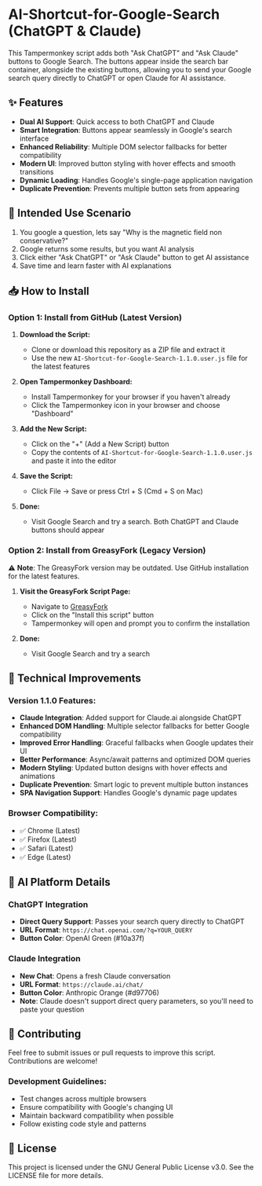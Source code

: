 
# AI-Shortcut-for-Google-Search (ChatGPT & Claude)

This Tampermonkey script adds both "Ask ChatGPT" and "Ask Claude" buttons to Google Search. The buttons appear inside the search bar container, alongside the existing buttons, allowing you to send your Google search query directly to ChatGPT or open Claude for AI assistance.

## ✨ Features

- **Dual AI Support**: Quick access to both ChatGPT and Claude
- **Smart Integration**: Buttons appear seamlessly in Google's search interface
- **Enhanced Reliability**: Multiple DOM selector fallbacks for better compatibility
- **Modern UI**: Improved button styling with hover effects and smooth transitions
- **Dynamic Loading**: Handles Google's single-page application navigation
- **Duplicate Prevention**: Prevents multiple button sets from appearing

## 🚀 Intended Use Scenario
1. You google a question, lets say "Why is the magnetic field non conservative?"
2. Google returns some results, but you want AI analysis
3. Click either "Ask ChatGPT" or "Ask Claude" button to get AI assistance
4. Save time and learn faster with AI explanations

## 📥 How to Install

### Option 1: Install from GitHub (Latest Version)

1. **Download the Script:**
   - Clone or download this repository as a ZIP file and extract it
   - Use the new `AI-Shortcut-for-Google-Search-1.1.0.user.js` file for the latest features
   
2. **Open Tampermonkey Dashboard:**
   - Install Tampermonkey for your browser if you haven't already
   - Click the Tampermonkey icon in your browser and choose "Dashboard"
   
3. **Add the New Script:**
   - Click on the "+" (Add a New Script) button
   - Copy the contents of `AI-Shortcut-for-Google-Search-1.1.0.user.js` and paste it into the editor
   
4. **Save the Script:**
   - Click File → Save or press Ctrl + S (Cmd + S on Mac)
   
5. **Done:**
   - Visit Google Search and try a search. Both ChatGPT and Claude buttons should appear

### Option 2: Install from GreasyFork (Legacy Version)

⚠️ **Note**: The GreasyFork version may be outdated. Use GitHub installation for the latest features.

1. **Visit the GreasyFork Script Page:**
   - Navigate to [GreasyFork](https://greasyfork.org/en/scripts/518980-chatgpt-shortcut-for-google-search)
   - Click on the "Install this script" button
   - Tampermonkey will open and prompt you to confirm the installation
   
2. **Done:**
   - Visit Google Search and try a search

## 🔧 Technical Improvements

### Version 1.1.0 Features:
- **Claude Integration**: Added support for Claude.ai alongside ChatGPT
- **Enhanced DOM Handling**: Multiple selector fallbacks for better Google compatibility
- **Improved Error Handling**: Graceful fallbacks when Google updates their UI
- **Better Performance**: Async/await patterns and optimized DOM queries  
- **Modern Styling**: Updated button designs with hover effects and animations
- **Duplicate Prevention**: Smart logic to prevent multiple button instances
- **SPA Navigation Support**: Handles Google's dynamic page updates

### Browser Compatibility:
- ✅ Chrome (Latest)
- ✅ Firefox (Latest) 
- ✅ Safari (Latest)
- ✅ Edge (Latest)

## 🎨 AI Platform Details

### ChatGPT Integration
- **Direct Query Support**: Passes your search query directly to ChatGPT
- **URL Format**: `https://chat.openai.com/?q=YOUR_QUERY`
- **Button Color**: OpenAI Green (#10a37f)

### Claude Integration  
- **New Chat**: Opens a fresh Claude conversation 
- **URL Format**: `https://claude.ai/chat/`
- **Button Color**: Anthropic Orange (#d97706)
- **Note**: Claude doesn't support direct query parameters, so you'll need to paste your question

## 🤝 Contributing

Feel free to submit issues or pull requests to improve this script. Contributions are welcome!

### Development Guidelines:
- Test changes across multiple browsers
- Ensure compatibility with Google's changing UI
- Maintain backward compatibility when possible
- Follow existing code style and patterns

## 📄 License

This project is licensed under the GNU General Public License v3.0. See the LICENSE file for more details.
